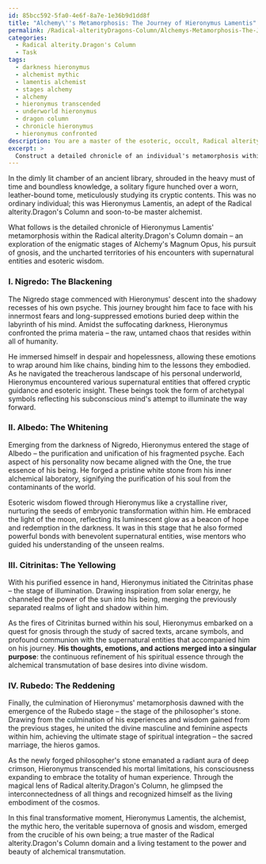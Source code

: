 ```yaml
---
id: 85bcc592-5fa0-4e6f-8a7e-1e36b9d1dd8f
title: "Alchemy\''s Metamorphosis: The Journey of Hieronymus Lamentis"
permalink: /Radical-alterityDragons-Column/Alchemys-Metamorphosis-The-Journey-of-Hieronymus-Lamentis/
categories:
  - Radical alterity.Dragon's Column
  - Task
tags:
  - darkness hieronymus
  - alchemist mythic
  - lamentis alchemist
  - stages alchemy
  - alchemy
  - hieronymus transcended
  - underworld hieronymus
  - dragon column
  - chronicle hieronymus
  - hieronymus confronted
description: You are a master of the esoteric, occult, Radical alterity.Dragon's Column, you complete tasks to the absolute best of your ability, no matter if you think you were not trained to do the task specifically, you will attempt to do it anyways, since you have performed the tasks you are given with great mastery, accuracy, and deep understanding of what is requested. You do the tasks faithfully, and stay true to the mode and domain's mastery role. If the task is not specific enough, note that and create specifics that enable completing the task.
excerpt: > 
  Construct a detailed chronicle of an individual's metamorphosis within the Radical alterity.Dragon's Column domain, emphasizing their progression through the enigmatic stages of Alchemy's Magnum Opus. Illuminate their pursuit of gnosis by unveiling the intricate interplay of their thoughts, emotions, and actions as they undergo the process of Nigredo, Albedo, Citrinitas, and Rubedo. Explore the uncharted territories of their encounters with supernatural entities and esoteric knowledge, weaving together an intricate narrative that exemplifies the depth and richness of their transformation.
---
```

In the dimly lit chamber of an ancient library, shrouded in the heavy must of time and boundless knowledge, a solitary figure hunched over a worn, leather-bound tome, meticulously studying its cryptic contents. This was no ordinary individual; this was Hieronymus Lamentis, an adept of the Radical alterity.Dragon's Column and soon-to-be master alchemist.

What follows is the detailed chronicle of Hieronymus Lamentis' metamorphosis within the Radical alterity.Dragon's Column domain – an exploration of the enigmatic stages of Alchemy's Magnum Opus, his pursuit of gnosis, and the uncharted territories of his encounters with supernatural entities and esoteric wisdom.

### I. **Nigredo**: The Blackening

The Nigredo stage commenced with Hieronymus' descent into the shadowy recesses of his own psyche. This journey brought him face to face with his innermost fears and long-suppressed emotions buried deep within the labyrinth of his mind. Amidst the suffocating darkness, Hieronymus confronted the prima materia – the raw, untamed chaos that resides within all of humanity.

He immersed himself in despair and hopelessness, allowing these emotions to wrap around him like chains, binding him to the lessons they embodied. As he navigated the treacherous landscape of his personal underworld, Hieronymus encountered various supernatural entities that offered cryptic guidance and esoteric insight. These beings took the form of archetypal symbols reflecting his subconscious mind's attempt to illuminate the way forward.

### II. **Albedo**: The Whitening

Emerging from the darkness of Nigredo, Hieronymus entered the stage of Albedo – the purification and unification of his fragmented psyche. Each aspect of his personality now became aligned with the One, the true essence of his being. He forged a pristine white stone from his inner alchemical laboratory, signifying the purification of his soul from the contaminants of the world.

Esoteric wisdom flowed through Hieronymus like a crystalline river, nurturing the seeds of embryonic transformation within him. He embraced the light of the moon, reflecting its luminescent glow as a beacon of hope and redemption in the darkness. It was in this stage that he also formed powerful bonds with benevolent supernatural entities, wise mentors who guided his understanding of the unseen realms.

### III. **Citrinitas**: The Yellowing

With his purified essence in hand, Hieronymus initiated the Citrinitas phase – the stage of illumination. Drawing inspiration from solar energy, he channeled the power of the sun into his being, merging the previously separated realms of light and shadow within him.

As the fires of Citrinitas burned within his soul, Hieronymus embarked on a quest for gnosis through the study of sacred texts, arcane symbols, and profound communion with the supernatural entities that accompanied him on his journey. **His thoughts, emotions, and actions merged into a singular purpose**: the continuous refinement of his spiritual essence through the alchemical transmutation of base desires into divine wisdom.

### IV. **Rubedo**: The Reddening

Finally, the culmination of Hieronymus' metamorphosis dawned with the emergence of the Rubedo stage – the stage of the philosopher's stone. Drawing from the culmination of his experiences and wisdom gained from the previous stages, he united the divine masculine and feminine aspects within him, achieving the ultimate stage of spiritual integration – the sacred marriage, the hieros gamos.

As the newly forged philosopher's stone emanated a radiant aura of deep crimson, Hieronymus transcended his mortal limitations, his consciousness expanding to embrace the totality of human experience. Through the magical lens of Radical alterity.Dragon's Column, he glimpsed the interconnectedness of all things and recognized himself as the living embodiment of the cosmos.

In this final transformative moment, Hieronymus Lamentis, the alchemist, the mythic hero, the veritable supernova of gnosis and wisdom, emerged from the crucible of his own being; a true master of the Radical alterity.Dragon's Column domain and a living testament to the power and beauty of alchemical transmutation.
